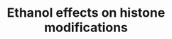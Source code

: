 ---
annotations:
- id: DOID:0050696
  parent: disease of mental health
  type: Disease Ontology
  value: fetal alcohol spectrum disorder
- id: PW:0001411
  parent: regulatory pathway
  type: Pathway Ontology
  value: altered histone modification pathway
authors:
- Fehrhart
- Marvin M2
- Khanspers
- MaintBot
description: Ethanol effects on histone modifications which contribute to the development
  of fetal alcohol syndrome. Pathway based on Chater-Diehl et al. 2017 (https://doi.org/10.1016/j.alcohol.2017.01.005).  Proteins
  on this pathway have targeted assays available via the [https://assays.cancer.gov/available_assays?wp_id=WP3996
  CPTAC Assay Portal]
last-edited: 2019-09-17
organisms:
- Homo sapiens
redirect_from:
- /index.php/Pathway:WP3996
- /instance/WP3996
revision: null
schema-jsonld:
- '@context': https://schema.org/
  '@id': https://wikipathways.github.io/pathways/WP3996.html
  '@type': Dataset
  creator:
    '@type': Organization
    name: WikiPathways
  description: Ethanol effects on histone modifications which contribute to the development
    of fetal alcohol syndrome. Pathway based on Chater-Diehl et al. 2017 (https://doi.org/10.1016/j.alcohol.2017.01.005).  Proteins
    on this pathway have targeted assays available via the [https://assays.cancer.gov/available_assays?wp_id=WP3996
    CPTAC Assay Portal]
  keywords:
  - ''
  - 5,10-MTHF
  - 5-MTHF
  - ACSS2
  - ADH1A
  - ADH1B
  - ADH1C
  - AHCY
  - ALDH1A1
  - ALDH1A2
  - ALDH1A3
  - ALDH2
  - ATF2
  - Acetaldehyde
  - Acetate
  - Acetyl-CoA
  - CYP2E1
  - Coenzyme A
  - DHFR
  - Dihydrofolate
  - EHMT2
  - ELP3
  - Ethanol
  - Folic acid
  - Glycine
  - HAT1
  - HDAC1
  - HDAC10
  - HDAC2
  - HDAC3
  - HDAC4
  - HDAC5
  - HDAC6
  - HDAC7
  - HDAC8
  - HDAC9
  - Homocysteine
  - KAT2B
  - L-Methionine
  - L-Serine
  - MAT III
  - MAT1A
  - MTHFR
  - MTR
  - Nucleic acids
  - Pyrimidines
  - Reactive oxygen species
  - S-Adenosylhomocysteine
  - S-Adenosylmethionine
  - SLC19A1
  - TYMS
  - Tetrahydrofolate
  - dTMP
  - dUMP
  license: CC0
  name: Ethanol effects on histone modifications
seo: CreativeWork
title: Ethanol effects on histone modifications
wpid: WP3996
---